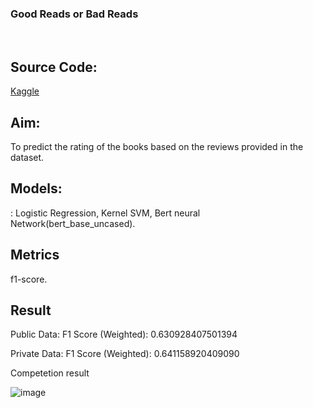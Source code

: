   <h3>Good Reads or Bad Reads</h3>
  <br/>
<h2>Source Code:</h2> <a href="https://www.kaggle.com/code/bakeryazizahmed/mlproject">Kaggle<a/>
<br/>
<h2>Aim:</h2> To predict the rating of the books based on the reviews provided in the dataset.
<h2>Models:</h2>: Logistic Regression, Kernel SVM, Bert neural Network(bert_base_uncased). 

<h2>Metrics</h2> f1-score.

<h2>Result</h2>
Public Data:
F1 Score (Weighted): 0.630928407501394

Private Data:
F1 Score (Weighted): 0.641158920409090

Competetion result

![image](https://github.com/A1ziz26/Goodreads-badreads/assets/156051027/d872a9b4-3d7a-4a29-9727-becca01c0c7f)



